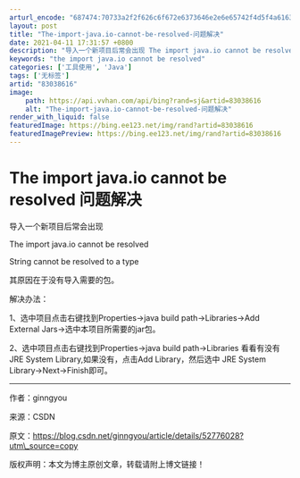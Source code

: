 ```yaml
---
arturl_encode: "687474:70733a2f2f626c6f672e6373646e2e6e65742f4d5f4a61636b:2f61727469636c652f64657461696c732f3833303338363136"
layout: post
title: "The-import-java.io-cannot-be-resolved-问题解决"
date: 2021-04-11 17:31:57 +0800
description: "导入一个新项目后常会出现 The import java.io cannot be resolved"
keywords: "the import java.io cannot be resolved"
categories: ['工具使用', 'Java']
tags: ['无标签']
artid: "83038616"
image:
    path: https://api.vvhan.com/api/bing?rand=sj&artid=83038616
    alt: "The-import-java.io-cannot-be-resolved-问题解决"
render_with_liquid: false
featuredImage: https://bing.ee123.net/img/rand?artid=83038616
featuredImagePreview: https://bing.ee123.net/img/rand?artid=83038616
---
```


# The import java.io cannot be resolved 问题解决

导入一个新项目后常会出现
  
The import java.io cannot be resolved
  
String cannot be resolved to a type
  
其原因在于没有导入需要的包。

解决办法：

1、选中项目点击右键找到Properties->java build path->Libraries->Add External Jars->选中本项目所需要的jar包。

2、选中项目点击右键找到Properties->java build path->Libraries 看看有没有 JRE System Library,如果没有，点击Add Library，然后选中 JRE System Library->Next->Finish即可。
  
---------------------
  
作者：ginngyou
  
来源：CSDN
  
原文：https://blog.csdn.net/ginngyou/article/details/52776028?utm\_source=copy
  
版权声明：本文为博主原创文章，转载请附上博文链接！